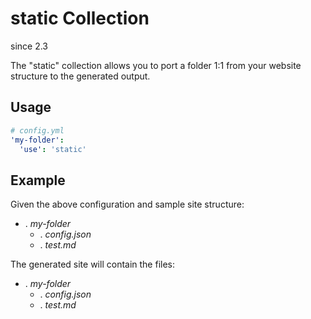 

# static Collection

<span class='label'>since 2.3</span>

The "static" collection allows you to port a folder 1:1 from your website structure to the generated output.

## Usage 

```yaml
# config.yml
'my-folder':
  'use': 'static'
```


## Example

Given the above configuration and sample site structure: 

<ul class="folder-tree">
  <li class="endpoint">
    <span class="ui-silk inline ui-silk-folder">.</span> <em>my-folder</em>
    <ul>
      <li><span class="ui-silk inline ui-silk-page-white-text">.</span> <em>config.json</em></li>
      <li><span class="ui-silk inline ui-silk-page-white-text">.</span> <em>test.md</em></li>
    </ul>
  </li>
</ul>


The generated site will contain the files:

<ul class="folder-tree">
  <li class="endpoint">
    <span class="ui-silk inline ui-silk-folder">.</span> <em>my-folder</em>
    <ul>
      <li><span class="ui-silk inline ui-silk-page-white-text">.</span> <em>config.json</em></li>
      <li><span class="ui-silk inline ui-silk-page-white-text">.</span> <em>test.md</em></li>
    </ul>
  </li>
</ul>

